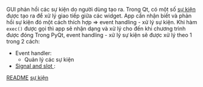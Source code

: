 GUI phản hồi các sự kiện do người dùng tạo ra. Trong Qt, có một số [sự kiện](obsidian://open?vault=Pyqt%20and%20application&file=Beginning%20PyQt%2FUntitled%2Fs%E1%BB%B1%20ki%E1%BB%87n) được tạo ra để xử lý giao tiếp giữa các widget. App cần nhận biết và phản hồi sự kiện đó một cách thích hợp => event handling - xử lý sự kiện.
Khi hàm `exec()` được gọi thì app sẽ nhận dạng và xử lý cho đến khi chương trình được đóng
Trong PyQt, event handling - xử lý sự kiện sẽ được xử lý theo 1 trong 2 cách:
- Event handler:
	- Quản lý các sự kiện
- [Signal and slot ](https://phocode.com/qt-5-c/qt-5-c-co-che-hoat-dong-cua-signal-va-slot/):

[README](README.md)
[sự kiện](sự%20kiện.md)

